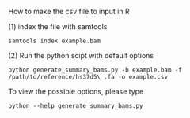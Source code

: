 How to make the csv file to input in R

(1) index the file with samtools

`samtools index example.bam`

(2) Run the python scipt with default options

`python generate_summary_bams.py -b example.bam -f /path/to/reference/hs37d5\
.fa -o example.csv`


To view the possible options, please type

`python --help generate_summary_bams.py`

